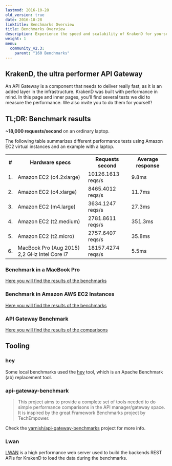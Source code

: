 ```yaml
---
lastmod: 2016-10-28
old_version: true
date: 2016-10-28
linktitle: Benchmarks Overview
title: Benchmarks Overview
description: Experience the speed and scalability of KrakenD for yourself with our transparent benchmark results and instructions to reproduce.
weight: 1
menu:
  community_v2.3:
    parent: "160 Benchmarks"
---
```

## KrakenD, the **ultra performer** API Gateway
An API Gateway is a component that needs to deliver really fast, as it is an added layer in the infrastructure. KrakenD
was built with performance in mind. In this page and inner pages, you'll find several tests we did to measure the performance.
We also invite you to do them for yourself!

## TL;DR: **Benchmark results**
**~18,000 requests/second** on an ordinary laptop.

The following table summarizes different performance tests using Amazon EC2 virtual instances and an example with a laptop.

 <table class="table table-striped">
    <tbody><tr>
        <th style="width: 10px">#</th>
        <th>Hardware specs</th>
        <th>Requests second</th>
        <th>Average response</th>
    </tr>
    <tr>
        <td>1.</td>
        <td>Amazon EC2 (c4.2xlarge)</td>
        <td>10126.1613 reqs/s</td>
        <td>9.8ms</td>
    </tr>
    <tr>
        <td>2.</td>
        <td>Amazon EC2 (c4.xlarge)</td>
        <td>8465.4012 reqs/s</td>
        <td>11.7ms</td>
    </tr>
    <tr>
        <td>3.</td>
        <td>Amazon EC2 (m4.large)</td>
        <td>3634.1247 reqs/s</td>
        <td>27.3ms</td>
    </tr>
    <tr>
        <td>4.</td>
        <td>Amazon EC2 (t2.medium)</td>
        <td>2781.8611 reqs/s</td>
        <td>351.3ms</td>
    </tr>
    <tr>
        <td>5.</td>
        <td>Amazon EC2 (t2.micro)</td>
        <td>2757.6407 reqs/s</td>
        <td>35.8ms</td>
    </tr>
    <tr>
        <td>6.</td>
        <td>MacBook Pro (Aug 2015) 2,2 GHz Intel Core i7</td>
        <td>18157.4274 reqs/s</td>
        <td>5.5ms</td>
    </tr>
    </tbody>
 </table>

### Benchmark in a MacBook Pro

[Here you will find the results of the benchmarks](/docs/v2.3/benchmarks/local/)

### Benchmark in Amazon AWS EC2 Instances

[Here you will find the results of the benchmarks](/docs/v2.3/benchmarks/aws/)

### API Gateway Benchmark

[Here you will find the results of the comparisons](/docs/v2.3/benchmarks/api-gateway-benchmark/)

## Tooling

### hey

Some local benchmarks used the [hey](https://github.com/rakyll/hey) tool, which is an Apache Benchmark (ab) replacement tool.

### api-gateway-benchmark

> This project aims to provide a complete set of tools needed to do simple performance comparisons in the API manager/gateway space. It is inspired by the great Framework Benchmarks project by TechEmpower.

Check the [varnish/api-gateway-benchmarks](https://github.com/varnish/api-gateway-benchmarks) project for more info.

### Lwan

[LWAN](https://lwan.ws/) is a high performance web server used to build the backends REST APIs for KrakenD to load the data during the benchmarks.
